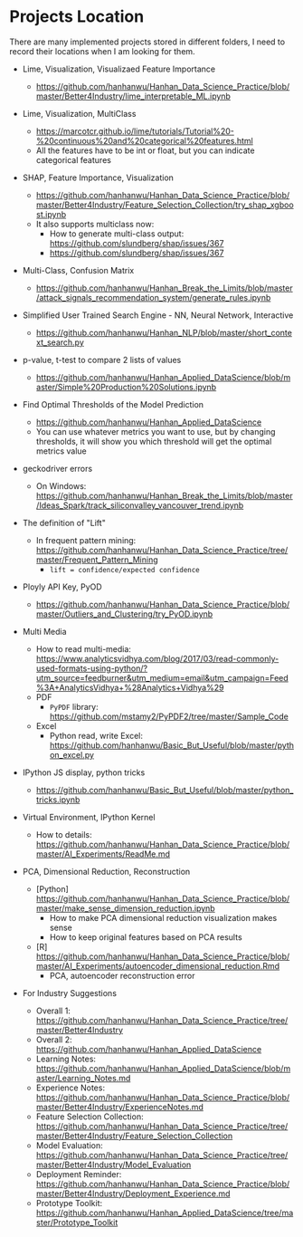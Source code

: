 # Projects Location
There are many implemented projects stored in different folders, I need to record their locations when I am looking for them.

* Lime, Visualization, Visualizaed Feature Importance
  * https://github.com/hanhanwu/Hanhan_Data_Science_Practice/blob/master/Better4Industry/lime_interpretable_ML.ipynb
* Lime, Visualization, MultiClass
  * https://marcotcr.github.io/lime/tutorials/Tutorial%20-%20continuous%20and%20categorical%20features.html
  * All the features have to be int or float, but you can indicate categorical features
* SHAP, Feature Importance, Visualization
  * https://github.com/hanhanwu/Hanhan_Data_Science_Practice/blob/master/Better4Industry/Feature_Selection_Collection/try_shap_xgboost.ipynb
  * It also supports multiclass now:
    * How to generate multi-class output: https://github.com/slundberg/shap/issues/367
    * https://github.com/slundberg/shap/issues/367
    
* Multi-Class, Confusion Matrix
  * https://github.com/hanhanwu/Hanhan_Break_the_Limits/blob/master/attack_signals_recommendation_system/generate_rules.ipynb
  
* Simplified User Trained Search Engine - NN, Neural Network, Interactive
  * https://github.com/hanhanwu/Hanhan_NLP/blob/master/short_context_search.py
  
* p-value, t-test to compare 2 lists of values
  * https://github.com/hanhanwu/Hanhan_Applied_DataScience/blob/master/Simple%20Production%20Solutions.ipynb
  
* Find Optimal Thresholds of the Model Prediction
  * https://github.com/hanhanwu/Hanhan_Applied_DataScience
  * You can use whatever metrics you want to use, but by changing thresholds, it will show you which threshold will get the optimal metrics value
  
* geckodriver errors
  * On Windows: https://github.com/hanhanwu/Hanhan_Break_the_Limits/blob/master/Ideas_Spark/track_siliconvalley_vancouver_trend.ipynb

* The definition of "Lift"
  * In frequent pattern mining: https://github.com/hanhanwu/Hanhan_Data_Science_Practice/tree/master/Frequent_Pattern_Mining
    * `lift = confidence/expected confidence`
    
* Ployly API Key, PyOD
  * https://github.com/hanhanwu/Hanhan_Data_Science_Practice/blob/master/Outliers_and_Clustering/try_PyOD.ipynb
  
* Multi Media
  * How to read multi-media: https://www.analyticsvidhya.com/blog/2017/03/read-commonly-used-formats-using-python/?utm_source=feedburner&utm_medium=email&utm_campaign=Feed%3A+AnalyticsVidhya+%28Analytics+Vidhya%29
  * PDF
    * `PyPDF` library: https://github.com/mstamy2/PyPDF2/tree/master/Sample_Code
  * Excel
    * Python read, write Excel: https://github.com/hanhanwu/Basic_But_Useful/blob/master/python_excel.py
    
* IPython JS display, python tricks
  * https://github.com/hanhanwu/Basic_But_Useful/blob/master/python_tricks.ipynb
  
* Virtual Environment, IPython Kernel
  * How to details: https://github.com/hanhanwu/Hanhan_Data_Science_Practice/blob/master/AI_Experiments/ReadMe.md
  
* PCA, Dimensional Reduction, Reconstruction
  * [Python] https://github.com/hanhanwu/Hanhan_Data_Science_Practice/blob/master/make_sense_dimension_reduction.ipynb
    * How to make PCA dimensional reduction visualization makes sense
    * How to keep original features based on PCA results
  * [R] https://github.com/hanhanwu/Hanhan_Data_Science_Practice/blob/master/AI_Experiments/autoencoder_dimensional_reduction.Rmd
    * PCA, autoencoder reconstruction error
  
* For Industry Suggestions
  * Overall 1: https://github.com/hanhanwu/Hanhan_Data_Science_Practice/tree/master/Better4Industry
  * Overall 2: https://github.com/hanhanwu/Hanhan_Applied_DataScience
  * Learning Notes: https://github.com/hanhanwu/Hanhan_Applied_DataScience/blob/master/Learning_Notes.md
  * Experience Notes: https://github.com/hanhanwu/Hanhan_Data_Science_Practice/blob/master/Better4Industry/ExperienceNotes.md
  * Feature Selection Collection: https://github.com/hanhanwu/Hanhan_Data_Science_Practice/tree/master/Better4Industry/Feature_Selection_Collection
  * Model Evaluation: https://github.com/hanhanwu/Hanhan_Data_Science_Practice/tree/master/Better4Industry/Model_Evaluation
  * Deployment Reminder: https://github.com/hanhanwu/Hanhan_Data_Science_Practice/blob/master/Better4Industry/Deployment_Experience.md
  * Prototype Toolkit: https://github.com/hanhanwu/Hanhan_Applied_DataScience/tree/master/Prototype_Toolkit
